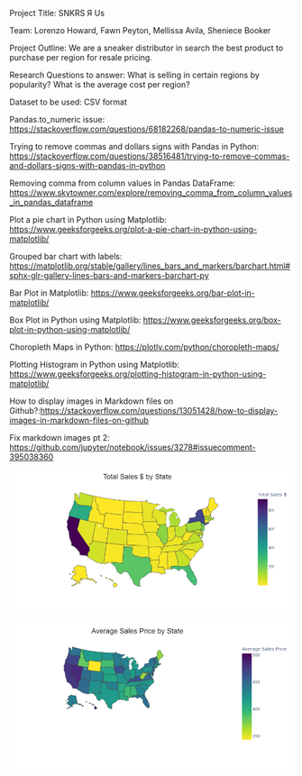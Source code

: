 Project Title: SNKRS Я Us

Team: Lorenzo Howard, Fawn Peyton, Mellissa Avila, Sheniece Booker

Project Outline: We are a sneaker distributor in search the best product to purchase per region for resale pricing.

Research Questions to answer: What is selling in certain regions by popularity? What is the average cost per region?

Dataset to be used: CSV format

Pandas.to_numeric issue: https://stackoverflow.com/questions/68182268/pandas-to-numeric-issue

Trying to remove commas and dollars signs with Pandas in Python: https://stackoverflow.com/questions/38516481/trying-to-remove-commas-and-dollars-signs-with-pandas-in-python

Removing comma from column values in Pandas DataFrame: https://www.skytowner.com/explore/removing_comma_from_column_values_in_pandas_dataframe

Plot a pie chart in Python using Matplotlib: https://www.geeksforgeeks.org/plot-a-pie-chart-in-python-using-matplotlib/

Grouped bar chart with labels: https://matplotlib.org/stable/gallery/lines_bars_and_markers/barchart.html#sphx-glr-gallery-lines-bars-and-markers-barchart-py

Bar Plot in Matplotlib: https://www.geeksforgeeks.org/bar-plot-in-matplotlib/

Box Plot in Python using Matplotlib: https://www.geeksforgeeks.org/box-plot-in-python-using-matplotlib/

Choropleth Maps in Python: https://plotly.com/python/choropleth-maps/

Plotting Histogram in Python using Matplotlib: https://www.geeksforgeeks.org/plotting-histogram-in-python-using-matplotlib/

How to display images in Markdown files on Github?:https://stackoverflow.com/questions/13051428/how-to-display-images-in-markdown-files-on-github


Fix markdown images pt 2: https://github.com/jupyter/notebook/issues/3278#issuecomment-395038360

![HeatMap_SalesMean.png](https://github.com/melissaa06/SNKRS_R_US/blob/main/HeatMap_SalesMean.png)

![HeatMap_AvgSales.png](https://github.com/melissaa06/SNKRS_R_US/blob/main/HeatMap_AvgSales.png)
